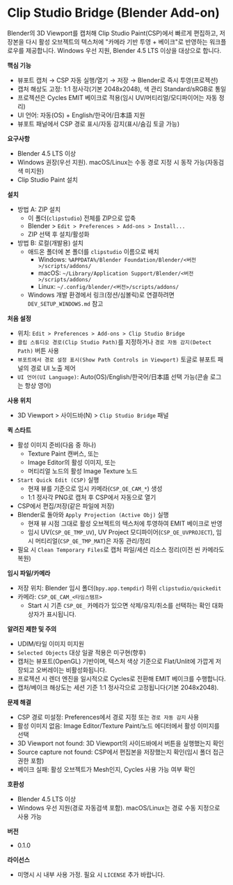 # Clip Studio Bridge (Blender Add-on)

Blender의 3D Viewport를 캡처해 Clip Studio Paint(CSP)에서 빠르게 편집하고, 저장본을 다시 활성 오브젝트의 텍스처에 "카메라 기반 투영 + 베이크"로 반영하는 워크플로우를 제공합니다. Windows 우선 지원, Blender 4.5 LTS 이상을 대상으로 합니다.

**핵심 기능**
- 뷰포트 캡처 → CSP 자동 실행/열기 → 저장 → Blender로 즉시 투영(프로젝션)
- 캡처 해상도 고정: 1:1 정사각(기본 2048x2048), 색 관리 Standard/sRGB로 통일
- 프로젝션은 Cycles EMIT 베이크로 적용(임시 UV/머티리얼/모디파이어는 자동 정리)
- UI 언어: 자동(OS) + English/한국어/日本語 지원
- 뷰포트 패널에서 CSP 경로 표시/자동 감지(표시/숨김 토글 가능)

**요구사항**
- Blender 4.5 LTS 이상
- Windows 권장(우선 지원). macOS/Linux는 수동 경로 지정 시 동작 가능(자동검색 미지원)
- Clip Studio Paint 설치

**설치**
- 방법 A: ZIP 설치
  - 이 폴더(`clipstudio`) 전체를 ZIP으로 압축
  - Blender > `Edit > Preferences > Add-ons > Install...`
  - ZIP 선택 후 설치/활성화
- 방법 B: 로컬(개발용) 설치
  - 애드온 폴더에 본 폴더를 `clipstudio` 이름으로 배치
    - Windows: `%APPDATA%/Blender Foundation/Blender/<버전>/scripts/addons/`
    - macOS: `~/Library/Application Support/Blender/<버전>/scripts/addons/`
    - Linux: `~/.config/blender/<버전>/scripts/addons/`
  - Windows 개발 환경에서 링크(정션/심볼릭)로 연결하려면 `DEV_SETUP_WINDOWS.md` 참고

**처음 설정**
- 위치: `Edit > Preferences > Add-ons > Clip Studio Bridge`
- `클립 스튜디오 경로(Clip Studio Path)`를 지정하거나 `경로 자동 감지(Detect Path)` 버튼 사용
- `뷰포트에서 경로 설정 표시(Show Path Controls in Viewport)` 토글로 뷰포트 패널의 경로 UI 노출 제어
- `UI 언어(UI Language)`: Auto(OS)/English/한국어/日本語 선택 가능(콘솔 로그는 항상 영어)

**사용 위치**
- 3D Viewport > 사이드바(N) > `Clip Studio Bridge` 패널

**퀵 스타트**
- 활성 이미지 준비(다음 중 하나)
  - Texture Paint 캔버스, 또는
  - Image Editor의 활성 이미지, 또는
  - 머티리얼 노드의 활성 Image Texture 노드
- `Start Quick Edit (CSP)` 실행
  - 현재 뷰를 기준으로 임시 카메라(`CSP_QE_CAM_*`) 생성
  - 1:1 정사각 PNG로 캡처 후 CSP에서 자동으로 열기
- CSP에서 편집/저장(같은 파일에 저장)
- Blender로 돌아와 `Apply Projection (Active Obj)` 실행
  - 현재 뷰 시점 그대로 활성 오브젝트의 텍스처에 투영하여 EMIT 베이크로 반영
  - 임시 UV(`CSP_QE_TMP_UV`), UV Project 모디파이어(`CSP_QE_UVPROJECT`), 임시 머티리얼(`CSP_QE_TMP_MAT`)은 자동 관리/정리
- 필요 시 `Clean Temporary Files`로 캡처 파일/세션 리소스 정리(이전 씬 카메라도 복원)

**임시 파일/카메라**
- 저장 위치: Blender 임시 폴더(`bpy.app.tempdir`) 하위 `clipstudio/quickedit`
- 카메라: `CSP_QE_CAM_<타임스탬프>`
  - Start 시 기존 `CSP_QE_` 카메라가 있으면 삭제/유지/취소를 선택하는 확인 대화상자가 표시됩니다.

**알려진 제한 및 주의**
- UDIM/타일 이미지 미지원
- `Selected Objects` 대상 일괄 적용은 미구현(향후)
- 캡처는 뷰포트(OpenGL) 기반이며, 텍스처 색상 기준으로 Flat/Unlit에 가깝게 저장되고 오버레이는 비활성화됩니다.
- 프로젝션 시 렌더 엔진을 일시적으로 Cycles로 전환해 EMIT 베이크를 수행합니다.
- 캡처/베이크 해상도는 세션 기준 1:1 정사각으로 고정됩니다(기본 2048x2048).

**문제 해결**
- CSP 경로 미설정: Preferences에서 경로 지정 또는 `경로 자동 감지` 사용
- 활성 이미지 없음: Image Editor/Texture Paint/노드 에디터에서 활성 이미지를 선택
- 3D Viewport not found: 3D Viewport의 사이드바에서 버튼을 실행했는지 확인
- Source capture not found: CSP에서 편집본을 저장했는지 확인(임시 폴더 접근 권한 포함)
- 베이크 실패: 활성 오브젝트가 Mesh인지, Cycles 사용 가능 여부 확인

**호환성**
- Blender 4.5 LTS 이상
- Windows 우선 지원(경로 자동검색 포함). macOS/Linux는 경로 수동 지정으로 사용 가능

**버전**
- 0.1.0

**라이선스**
- 미명시 시 내부 사용 가정. 필요 시 `LICENSE` 추가 바랍니다.
